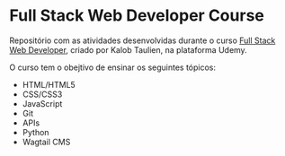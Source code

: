 <h1>Full Stack Web Developer Course</h1>

Repositório com as atividades desenvolvidas durante o curso [Full Stack Web Developer](https://www.udemy.com/course/thecompletewebdeveloper/), criado por Kalob Taulien, na plataforma Udemy.

O curso tem o obejtivo de ensinar os seguintes tópicos:

<ul>
  <li>HTML/HTML5</li>
  <li>CSS/CSS3</li>
  <li>JavaScript</li>
  <li>Git</li>
  <li>APIs</li>
  <li>Python</li>
  <li>Wagtail CMS</li>
 </ul>


